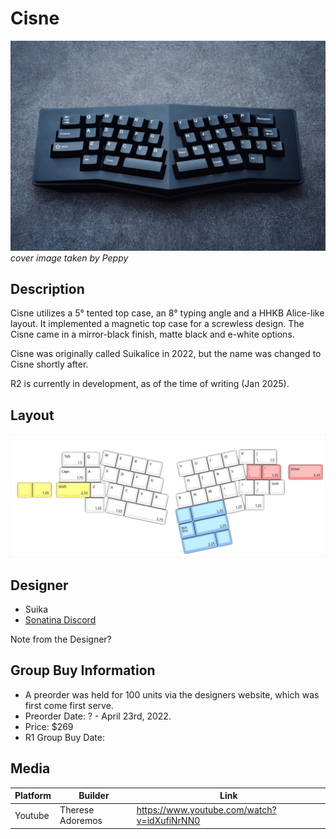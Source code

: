 # Cisne
![](./Images/cisne_cover.jpeg)
*cover image taken by Peppy*

## Description
Cisne utilizes a 5° tented top case, an 8° typing angle and a HHKB Alice-like layout. It implemented a magnetic top case for a screwless design. The Cisne came in a mirror-black finish, matte black and e-white options.

Cisne was originally called Suikalice in 2022, but the name was changed to Cisne shortly after.

R2 is currently in development, as of the time of writing (Jan 2025).

## Layout
![](./Images/cisne_layout.png)

## Designer
- Suika
- [Sonatina Discord](https://discord.com/invite/7ZaGRGwd56)

Note from the Designer?

## Group Buy Information
- A preorder was held for 100 units via the designers website, which was first come first serve.
- Preorder Date: ? - April 23rd, 2022.
- Price: $269
- R1 Group Buy Date:

## Media
| Platform | Builder  | Link                                         |
|----------|----------|----------------------------------------------|
| Youtube  | Therese Adoremos  | https://www.youtube.com/watch?v=idXufiNrNN0 |
